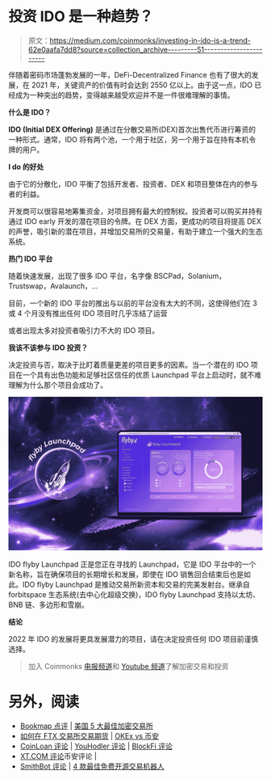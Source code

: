 # 投资 IDO 是一种趋势？

> 原文：<https://medium.com/coinmonks/investing-in-ido-is-a-trend-62e0aafa7dd8?source=collection_archive---------51----------------------->

伴随着密码市场蓬勃发展的一年，DeFi-Decentralized Finance 也有了很大的发展，在 2021 年，关键资产的价值有时会达到 2550 亿以上。由于这一点，IDO 已经成为一种突出的趋势，变得越来越受欢迎并不是一件很难理解的事情。

**什么是 IDO？**

**IDO (Initial DEX Offering)** 是通过在分散交易所(DEX)首次出售代币进行筹资的一种形式。通常，IDO 将有两个池，一个用于社区，另一个用于旨在持有本机令牌的用户。

**I do 的好处**

由于它的分散化，IDO 平衡了包括开发者、投资者、DEX 和项目整体在内的参与者的利益。

开发商可以很容易地筹集资金，对项目拥有最大的控制权。投资者可以购买并持有通过 IDO early 开发的潜在项目的令牌。在 DEX 方面，更成功的项目将提高 DEX 的声誉，吸引新的潜在项目，并增加交易所的交易量，有助于建立一个强大的生态系统。

**热门 IDO 平台**

随着快速发展，出现了很多 IDO 平台，名字像 BSCPad，Solanium，Trustswap，Avalaunch，…

目前，一个新的 IDO 平台的推出与以前的平台没有太大的不同，这使得他们在 3 或 4 个月没有推出任何 IDO 项目时几乎冻结了运营

或者出现太多对投资者吸引力不大的 IDO 项目。

**我该不该参与 IDO 投资？**

决定投资与否，取决于比盯着质量更差的项目更多的因素。当一个潜在的 IDO 项目在一个具有出色功能和足够社区信任的优质 Launchpad 平台上启动时，就不难理解为什么那个项目会成功了。

![](img/c3f3565b4e89190e8f89fc9b991638c3.png)

IDO flyby Launchpad 正是您正在寻找的 Launchpad，它是 IDO 平台中的一个新名称，旨在确保项目的长期增长和发展，即使在 IDO 销售回合结束后也是如此。IDO flyby Launchpad 是推动交易所新资本和交易的完美发射台。继承自 forbitspace 生态系统(去中心化超级交换)，IDO flyby Launchpad 支持以太坊、BNB 链、多边形和雪崩。

**结论**

2022 年 IDO 的发展将更具发展潜力的项目，请在决定投资任何 IDO 项目前谨慎选择。

> 加入 Coinmonks [电报频道](https://t.me/coincodecap)和 [Youtube 频道](https://www.youtube.com/c/coinmonks/videos)了解加密交易和投资

# 另外，阅读

*   [Bookmap 点评](https://coincodecap.com/bookmap-review-2021-best-trading-software) | [美国 5 大最佳加密交易所](https://coincodecap.com/crypto-exchange-usa)
*   [如何在 FTX 交易所交易期货](https://coincodecap.com/ftx-futures-trading) | [OKEx vs 币安](https://coincodecap.com/okex-vs-binance)
*   [CoinLoan 评论](https://coincodecap.com/coinloan-review) | [YouHodler 评论](/coinmonks/youhodler-4-easy-ways-to-make-money-98969b9689f2) | [BlockFi 评论](https://coincodecap.com/blockfi-review)
*   [XT.COM 评论](https://coincodecap.com/profittradingapp-for-binance)币安评论 |
*   [SmithBot 评论](https://coincodecap.com/smithbot-review) | [4 款最佳免费开源交易机器人](https://coincodecap.com/free-open-source-trading-bots)